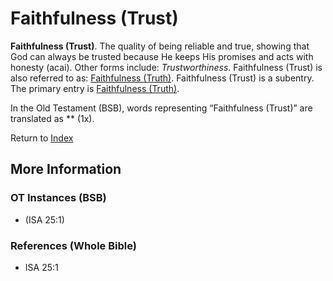 # Faithfulness (Trust)
**Faithfulness (Trust)**. 
The quality of being reliable and true, showing that God can always be trusted because He keeps His promises and acts with honesty (acai). 
Other forms include: 
*Trustworthiness*. 
Faithfulness (Trust) is also referred to as: 
[Faithfulness (Truth)](Faithfulness.md). 
Faithfulness (Trust) is a subentry. The primary entry is 
[Faithfulness (Truth)](Faithfulness.md). 


In the Old Testament (BSB), words representing “Faithfulness (Trust)” are translated as 
** (1x). 




Return to [Index](00-Index.md)

## More Information

### OT Instances (BSB)

*  (ISA 25:1)



### References (Whole Bible)

* ISA 25:1



